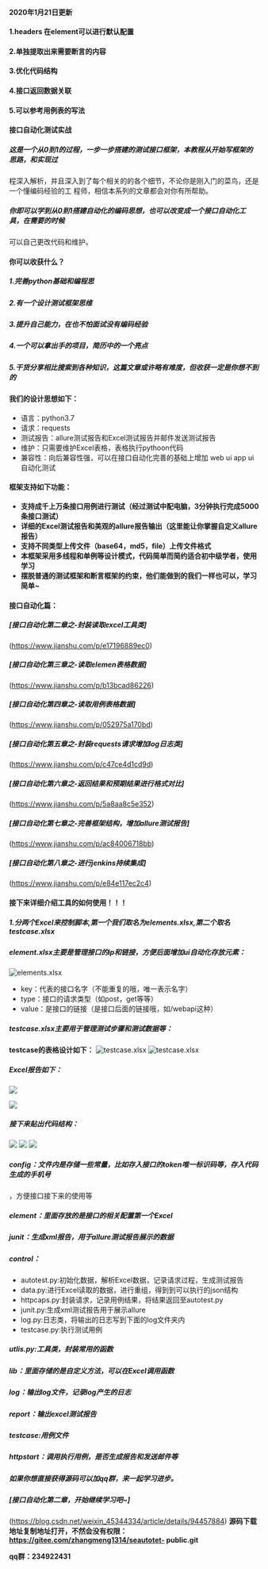 
#### 2020年1月21日更新
#### 1.headers 在element可以进行默认配置
#### 2.单独提取出来需要断言的内容
#### 3.优化代码结构
#### 4.接口返回数据关联
#### 5.可以参考用例表的写法

#### 接口自动化测试实战
##### 这是一个从0到1的过程，一步一步搭建的测试接口框架，本教程从开始写框架的思路，和实现过
程深入解析，并且深入到了每个相关的的各个细节，不论你是刚入门的菜鸟，还是一个懂编码经验的工
程师，相信本系列的文章都会对你有所帮助。
##### 你即可以学到从0到1搭建自动化的编码思想，也可以改变成一个接口自动化工具，在需要的时候
可以自己更改代码和维护。
#### 你可以收获什么？
##### 1.完善python基础和编程思
##### 2.有一个设计测试框架思维
##### 3.提升自己能力，在也不怕面试没有编码经验
##### 4.一个可以拿出手的项目，简历中的一个亮点
##### 5.干货分享相比搜索到各种知识，这篇文章或许略有难度，但收获一定是你想不到的
#### 我们的设计思想如下：
- 语言：python3.7
- 请求：requests
- 测试报告：allure测试报告和Excel测试报告并邮件发送测试报告
- 维护：只需要维护Excel表格，表格执行pythoon代码
- 兼容性：向后兼容性强，可以在接口自动化完善的基础上增加 web ui app ui 自动化测试
#### 框架支持如下功能：
- **支持成千上万条接口用例进行测试（经过测试中配电脑，3分钟执行完成5000条接口测试）**
- **详细的Excel测试报告和美观的allure报告输出（这里能让你掌握自定义allure报告）**
- **支持不同类型上传文件（base64，md5，file）上传文件格式**
- **本框架采用多线程和单例等设计模式，代码简单而简约适合初中级学者，使用学习**
- **摆脱普通的测试框架和断言框架的约束，他们能做到的我们一样也可以，学习简单~**
#### 接口自动化篇：
##### [接口自动化第二章之-封装读取excel工具类]
(https://www.jianshu.com/p/e17196889ec0)
##### [接口自动化第三章之-读取elemen表格数据]
(https://www.jianshu.com/p/b13bcad86226)
##### [接口自动化第四章之-读取用例表格数据]
(https://www.jianshu.com/p/052975a170bd)
##### [接口自动化第五章之-封装requests请求增加log日志类]
(https://www.jianshu.com/p/c47ce4d1cd9d)
##### [接口自动化第六章之-返回结果和预期结果进行格式对比]
(https://www.jianshu.com/p/5a8aa8c5e352)
##### [接口自动化第七章之-完善框架结构，增加allure测试报告]
(https://www.jianshu.com/p/ac84006718bb)
##### [接口自动化第八章之-进行jenkins持续集成]
(https://www.jianshu.com/p/e84e117ec2c4)

####  接下来详细介绍工具的如何使用！！！
#####  1.分两个Excel来控制脚本,第一个我们取名为elements.xlsx,第二个取名testcase.xlsx
#####  element.xlsx主要是管理接口的ip和链接，方便后面增加ui自动化存放元素：
![elements.xlsx](http://ptzwwmtq3.bkt.clouddn.com/FmRT3VqUzBqLnHR7Bx_aqhLRgElb)
- key：代表的接口名字（不能重复的哦，唯一表示名字）
- type：接口的请求类型（如post，get等等）
- value：是接口的链接（是接口后面的链接哦，如/webapi这种）
##### testcase.xlsx主要用于管理测试步骤和测试数据等：
**testcase的表格设计如下：**
![testcase.xlsx](http://ptzwwmtq3.bkt.clouddn.com/Fsq5S8E_hyEyIhxzjxwtJ1wQn12V)
![testcase.xlsx](http://ptzwwmtq3.bkt.clouddn.com/FkqBoQNBMghYKddQBlx4zSjq2b6W)


#####  Excel报告如下：
![](http://ptzwwmtq3.bkt.clouddn.com/FtPcakfeoJ1Y4ddMC7gRbaZxk0de)

![](http://ptzwwmtq3.bkt.clouddn.com/FrCO0QjnuhYH-o-sLF8EsztrAJc2)

#####  接下来贴出代码结构：
![](http://ptzwwmtq3.bkt.clouddn.com/FqsNh_pf_FgCQgaTvZQE1n7bgMsG)
![](http://ptzwwmtq3.bkt.clouddn.com/Fh3oWrMMyDbrP0t1LNnv2wijTxV_)
![](http://ptzwwmtq3.bkt.clouddn.com/Fl5SLl5HHJP044FWrO7hNfOuLFmY)
#####  config：文件内是存储一些常量，比如存入接口的token唯一标识码等，存入代码生成的手机号
，方便接口接下来的使用等
#####  element：里面存放的是接口的相关配置第一个Excel
#####  junit：生成xml报告，用于allure测试报告展示的数据
#####  control：
- autotest.py:初始化数据，解析Excel数据，记录请求过程，生成测试报告
- data.py:进行Excel读取的数据，进行重组，得到到可以执行的json结构
- httpcaps.py:封装请求，记录用例结果，将结果返回至autotest.py
- junit.py:生成xml测试报告用于展示allure
- log.py:日志类，将输出的日志写到下面的log文件夹内
- testcase.py:执行测试用例
#####  utlis.py:工具类，封装常用的函数
#####  lib：里面存储的是自定义方法，可以在Excel调用函数
#####  log：输出log文件，记录log产生的日志
#####  report：输出excel测试报告
#####  testcase:用例文件
#####  httpstart：调用执行用例，是否生成报告和发送邮件等
#####  如果你想直接获得源码可以加qq群，来一起学习进步。
##### [接口自动化第二章，开始继续学习吧~]
(https://blog.csdn.net/weixin_45344334/article/details/94457884)
**源码下载地址复制地址打开，不然会没有权限：https://gitee.com/zhangmeng1314/seautotet-
public.git**

**qq群：234922431**

